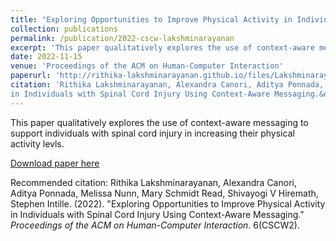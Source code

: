 ```yaml
---
title: "Exploring Opportunities to Improve Physical Activity in Individuals with Spinal Cord Injury Using Context-Aware Messaging"
collection: publications
permalink: /publication/2022-cscw-lakshminarayanan
excerpt: 'This paper qualitatively explores the use of context-aware messaging to support individuals with spinal cord injury in increasing their physical activity levls.'
date: 2022-11-15
venue: 'Proceedings of the ACM on Human-Computer Interaction'
paperurl: 'http://rithika-lakshminarayanan.github.io/files/Lakshminarayanan_2022_CSCW.pdf'
citation: 'Rithika Lakshminarayanan, Alexandra Canori, Aditya Ponnada, Melissa Nunn, Mary Schmidt Read, Shivayogi V Hiremath, Stephen Intille. (2022). &quot;Exploring Opportunities to Improve Physical Activity
in Individuals with Spinal Cord Injury Using Context-Aware Messaging.&quot; <i>Proceedings of the ACM on Human-Computer Interaction</i>. 6(CSCW2).'
---
```

This paper qualitatively explores the use of context-aware messaging to support individuals with spinal cord injury in increasing their physical activity levls.

[Download paper here](http://rithika-lakshminarayanan.github.io/files/Lakshminarayanan_2022_CSCW.pdf)

Recommended citation: Rithika Lakshminarayanan, Alexandra Canori, Aditya Ponnada, Melissa Nunn, Mary Schmidt Read, Shivayogi V Hiremath, Stephen Intille. (2022). "Exploring Opportunities to Improve Physical Activity
in Individuals with Spinal Cord Injury Using Context-Aware Messaging." <i>Proceedings of the ACM on Human-Computer Interaction</i>. 6(CSCW2).